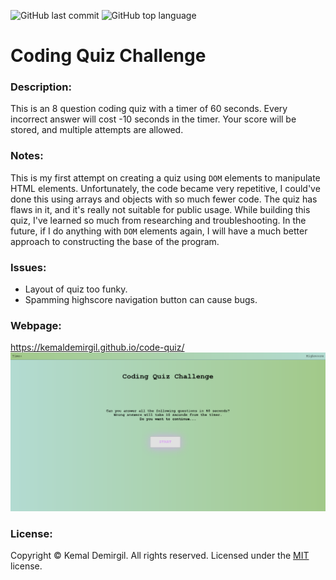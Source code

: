 ![GitHub last commit](https://img.shields.io/github/last-commit/kemaldemirgil/code-quiz?color=cyan&label=Last%20Commit&logo=git)
![GitHub top language](https://img.shields.io/github/languages/top/kemaldemirgil/code-quiz?color=yellow&label=JavaScript&logo=javascript)
# Coding Quiz Challenge
### Description:
This is an 8 question coding quiz with a timer of 60 seconds. Every incorrect answer will cost -10 seconds in the timer. Your score will be stored, and multiple attempts are allowed.

### Notes:
This is my first attempt on creating a quiz using `DOM` elements to manipulate HTML elements. Unfortunately, the code became very repetitive, I could've done this using arrays and objects with so much fewer code. The quiz has flaws in it, and it's really not suitable for public usage. While building this quiz, I've learned so much from researching and troubleshooting. In the future, if I do anything with `DOM` elements again, I will have a much better approach to constructing the base of the program.

### Issues:
- Layout of quiz too funky.
- Spamming highscore navigation button can cause bugs.

### Webpage:
https://kemaldemirgil.github.io/code-quiz/
![code-quiz](images/ssCode-Quiz.png)

### License:

Copyright © Kemal Demirgil. All rights reserved.
Licensed under the [MIT](https://github.com/kemaldemirgil/code-quiz/blob/main/LICENSE) license.
